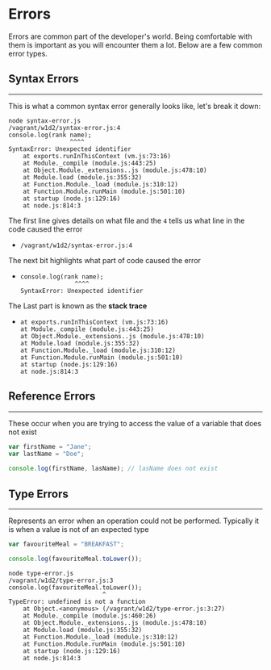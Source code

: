 # Errors

Errors are common part of the developer's world. Being comfortable with them is important as you will encounter them a lot. Below are a few common error types.

## **Syntax Errors**
---

This is what a common syntax error generally looks like, let's break it down:

```
node syntax-error.js
/vagrant/w1d2/syntax-error.js:4
console.log(rank name);
                 ^^^^
SyntaxError: Unexpected identifier
    at exports.runInThisContext (vm.js:73:16)
    at Module._compile (module.js:443:25)
    at Object.Module._extensions..js (module.js:478:10)
    at Module.load (module.js:355:32)
    at Function.Module._load (module.js:310:12)
    at Function.Module.runMain (module.js:501:10)
    at startup (node.js:129:16)
    at node.js:814:3
```

The first line gives details on what file and the `4` tells us what line in the code caused the error

-     /vagrant/w1d2/syntax-error.js:4

The next bit highlights what part of code caused the error

-     console.log(rank name);
                     ^^^^
      SyntaxError: Unexpected identifier

The Last part is known as the **stack trace**

-     at exports.runInThisContext (vm.js:73:16)
      at Module._compile (module.js:443:25)
      at Object.Module._extensions..js (module.js:478:10)
      at Module.load (module.js:355:32)
      at Function.Module._load (module.js:310:12)
      at Function.Module.runMain (module.js:501:10)
      at startup (node.js:129:16)
      at node.js:814:3

## **Reference Errors**
----
These occur when you are trying to access the value of a variable that does not exist
```javascript
var firstName = "Jane";
var lastName = "Doe";

console.log(firstName, lasName); // lasName does not exist
```
## **Type Errors**
----
Represents an error when an operation could not be performed. Typically it is when a value is not of an expected type
```javascript
var favouriteMeal = "BREAKFAST";

console.log(favouriteMeal.toLower());
```

```
node type-error.js
/vagrant/w1d2/type-error.js:3
console.log(favouriteMeal.toLower());
                          ^
TypeError: undefined is not a function
    at Object.<anonymous> (/vagrant/w1d2/type-error.js:3:27)
    at Module._compile (module.js:460:26)
    at Object.Module._extensions..js (module.js:478:10)
    at Module.load (module.js:355:32)
    at Function.Module._load (module.js:310:12)
    at Function.Module.runMain (module.js:501:10)
    at startup (node.js:129:16)
    at node.js:814:3
```